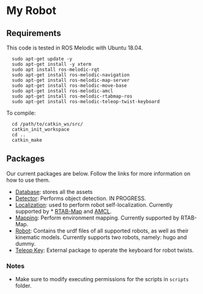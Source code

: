 # My Robot 

## Requirements
This code is tested in ROS Melodic with Ubuntu 18.04.
```
  sudo apt-get update -y
  sudo apt-get install -y xterm
  sudo apt install ros-melodic-rqt
  sudo apt-get install ros-melodic-navigation
  sudo apt-get install ros-melodic-map-server
  sudo apt-get install ros-melodic-move-base
  sudo apt-get install ros-melodic-amcl
  sudo apt-get install ros-melodic-rtabmap-ros
  sudo apt-get install ros-melodic-teleop-twist-keyboard
```
To compile:
```
  cd /path/to/catkin_ws/src/
  catkin_init_workspace
  cd ..
  catkin_make 
```

## Packages

Our current packages are below. Follow the links for more information on how to use them.
* [Database](https://github.com/navarrs/my_robot/tree/master/catkin_ws/src/database): stores all the assets
* [Detector](https://github.com/navarrs/my_robot/tree/master/catkin_ws/src/detector): Performs object detection. IN PROGRESS.
* [Localization](https://github.com/navarrs/my_robot/tree/master/catkin_ws/src/localization): used to perform robot self-localization. Currently supported by * [RTAB-Map](http://wiki.ros.org/rtabmap_ros) and [AMCL](http://wiki.ros.org/amcl). 
* [Mapping](https://github.com/navarrs/my_robot/tree/master/catkin_ws/src/mapping): Perform environment mapping. Currently supported by RTAB-Map.
* [Robot](https://github.com/navarrs/my_robot/tree/master/catkin_ws/src/robot): Contains the urdf files of all supported robots, as well as their kinematic models. Currently supports two robots, namely: hugo and dummy. 
* [Teleop Key](http://wiki.ros.org/teleop_twist_keyboard): External package to operate the keyboard for robot twists. 

### Notes
 - Make sure to modify executing permissions for the scripts in ```scripts``` folder. 
